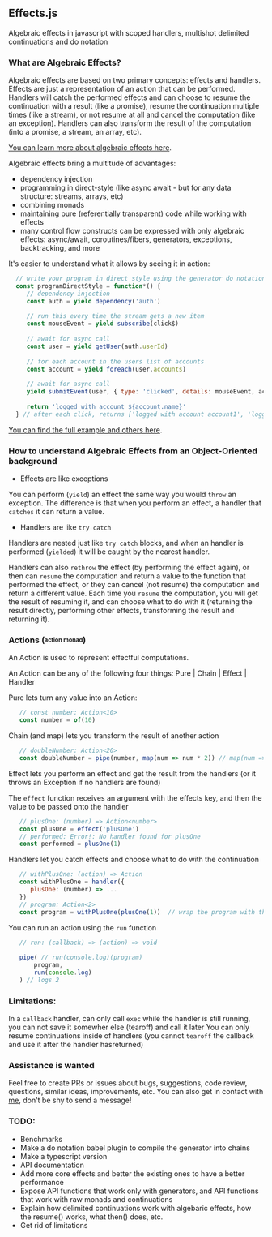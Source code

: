 ## Effects.js
Algebraic effects in javascript with scoped handlers, multishot delimited continuations and do notation

### What are Algebraic Effects?
Algebraic effects are based on two primary concepts: effects and handlers. Effects are just a representation of an action that can be performed. Handlers will catch the performed effects and can choose to resume the continuation with a result (like a promise), resume the continuation multiple times (like a stream), or not resume at all and cancel the computation (like an exception). Handlers can also transform the result of the computation (into a promise, a stream, an array, etc). 

<a href="https://github.com/nythrox/effects.js/blob/master/Algebraic-Effects.md">You can learn more about algebraic effects here</a>. 

Algebraic effects bring a multitude of advantages: 
- dependency injection
- programming in direct-style (like async await - but for any data structure: streams, arrays, etc)
- combining monads
- maintaining pure (referentially transparent) code while working with effects
- many control flow constructs can be expressed with only algebraic effects: async/await, coroutines/fibers, generators, exceptions, backtracking, and more

It's easier to understand what it allows by seeing it in action:

```javascript
  // write your program in direct style using the generator do notation
  const programDirectStyle = function*() {
     // dependency injection
     const auth = yield dependency('auth') 
     
     // run this every time the stream gets a new item
     const mouseEvent = yield subscribe(click$)
     
     // await for async call
     const user = yield getUser(auth.userId) 
     
     // for each account in the users list of accounts
     const account = yield foreach(user.accounts) 
     
     // await for async call
     yield submitEvent(user, { type: 'clicked', details: mouseEvent, account }) 
     
     return 'logged with account ${account.name}'
  } // after each click, returns ['logged with account account1', 'logged with account account2', ...] 
```

 <a href="https://github.com/nythrox/effects.js/blob/master/Examples.md">You can find the full example and others here</a>.


### How to understand Algebraic Effects from an Object-Oriented background
- Effects are like exceptions

You can perform (`yield`) an effect the same way you would `throw` an exception. The difference is that when you perform an effect, a handler that `catches` it can return a value.

- Handlers are like `try catch`

Handlers are nested just like `try catch` blocks, and when an handler is performed (`yielded`) it will be caught by the nearest handler. 

Handlers can also `rethrow` the effect (by performing the effect again), or then can `resume` the computation and return a value to the function that performed the effect, or they can cancel (not resume) the computation and return a different value. Each time you `resume` the computation, you will get the result of resuming it, and can choose what to do with it (returning the result directly, performing other effects, transforming the result and returning it).

### Actions (<sub><sup>action monad</sup></sub>)
An Action is used to represent effectful computations. 

An Action can be any of the following four things: Pure | Chain | Effect | Handler

Pure lets turn any value into an Action: 
```javascript
   // const number: Action<10>
   const number = of(10)
```
Chain (and map) lets you transform the result of another action 
```javascript
   // doubleNumber: Action<20>
   const doubleNumber = pipe(number, map(num => num * 2)) // map(num => num * 2)(number)
```
Effect lets you perform an effect and get the result from the handlers (or it throws an Exception if no handlers are found)

The `effect` function receives an argument with the effects key, and then the value to be passed onto the handler 
```javascript
   // plusOne: (number) => Action<number>
   const plusOne = effect('plusOne')
   // performed: Error!: No handler found for plusOne
   const performed = plusOne(1)
```
Handlers let you catch effects and choose what to do with the continuation
```javascript
   // withPlusOne: (action) => Action 
   const withPlusOne = handler({
      plusOne: (number) => ...
   }) 
   // program: Action<2>
   const program = withPlusOne(plusOne(1))  // wrap the program with the handler to handler it
```
You can run an action using the `run` function
```javascript
   // run: (callback) => (action) => void
   
   pipe( // run(console.log)(program)
       program,
       run(console.log)
   ) // logs 2
```

### Limitations:
In a `callback` handler, can only call `exec` while the handler is still running, you can not save it somewher else (tearoff) and call it later
You can only resume continuations inside of handlers (you cannot `tearoff` the callback and use it after the handler hasreturned)

### Assistance is wanted
Feel free to create PRs or issues about bugs, suggestions, code review, questions, similar ideas, improvements, etc. You can also get in contact with <a href="https://github.com/nythrox"> me</a>, don't be shy to send a message!
   
### TODO:
- Benchmarks
- Make a do notation babel plugin to compile the generator into chains
- Make a typescript version
- API documentation
- Add more core effects and better the existing ones to have a better performance
- Expose API functions that work only with generators, and API functions that work with raw monads and continuations
- Explain how delimited continuations work with algebaric effects, how the resume() works, what then() does, etc.
- Get rid of limitations